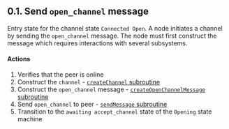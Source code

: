 ## 0.1. Send `open_channel` message

Entry state for the channel state `Connected Open`. A node initiates a channel by sending the `open_channel` message. The node must first construct the message which requires interactions with several subsystems.

#### Actions

1. Verifies that the peer is online
1. Construct the `channel` - [`createChannel` subroutine](../routines/createChannel.md)
1. Construct the `open_channel` message - [`createOpenChannelMessage` subroutine](../routines/createOpenChannelMessage.md)
1. Send `open_channel` to peer - [`sendMessage` subroutine](../routines/sendMessage.md)
1. Transition to the `awaiting accept_channel` state of the `Opening` state machine

